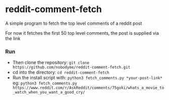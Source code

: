 # reddit-comment-fetch
A simple program to fetch the top level comments of a reddit post

For now it fetches the first 50 top level comments, the post is supplied via the link

### Run

  - Then clone the repository: `git clone https://github.com/nobodyme/reddit-comment-fetch.git`
  - cd into the directory: `cd reddit-comment-fetch`
  - Run the install script with: `python3 fetch_comments.py *your-post-link*`</br>
  eg: `python3 fetch_comments.py https://www.reddit.com/r/AskReddit/comments/75goki/whats_a_movie_to_watch_when_you_want_a_good_cry/`
